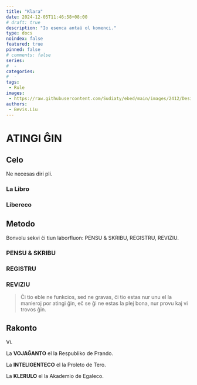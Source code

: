 ```yaml
---
title: "Klara"
date: 2024-12-05T11:46:58+08:00
# draft: true
description: "Io esenca antaŭ ol komenci."
type: docs
noindex: false
featured: true
pinned: false
# comments: false
series:
#  - 
categories:
#  - 
tags:
 - Rule
images:
 - https://raw.githubusercontent.com/Sudiaty/ebed/main/images/2412/Designer-2024-12-05-17-21-24.png
authors:
 - Bevis.Liu
---
```



# ATINGI ĜIN



## Celo

Ne necesas diri pli.

### La Libro


### Libereco


## Metodo

Bonvolu sekvi ĉi tiun laborfluon: PENSU & SKRIBU, REGISTRU, REVIZIU.

### PENSU & SKRIBU

### REGISTRU

### REVIZIU

> Ĉi tio eble ne funkcios, sed ne gravas, ĉi tio estas nur unu el la manieroj por atingi ĝin, eĉ se ĝi ne estas la plej bona, nur provu kaj vi trovos ĝin.

## Rakonto

Vi.

La **VOJAĜANTO** el la Respubliko de Prando.

La **INTELIGENTECO** el la Proleto de Tero.

La **KLERULO** el la Akademio de Egaleco.

